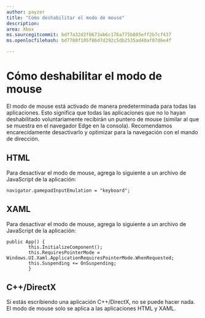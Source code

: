 ```yaml
---
author: payzer
title: "Cómo deshabilitar el modo de mouse"
description: 
area: Xbox
ms.sourcegitcommit: bdf7a32d2f0673ab6c176a775b805eff2b7cf437
ms.openlocfilehash: bd7780f105f86d7d292c5db2535ad40af07d6e4f

---
```


# Cómo deshabilitar el modo de mouse
El modo de mouse está activado de manera predeterminada para todas las aplicaciones. Esto significa que todas las aplicaciones que no lo hayan deshabilitado voluntariamente recibirán un puntero de mouse (similar al que se muestra en el navegador Edge en la consola). Recomendamos encarecidamente desactivarlo y optimizar para la navegación con el mando de dirección.   
   
## HTML   
Para desactivar el modo de mouse, agrega lo siguiente a un archivo de JavaScript de la aplicación:   
   
```code
navigator.gamepadInputEmulation = "keyboard";
```   

## XAML    
Para desactivar el modo de mouse, agrega lo siguiente a un archivo de JavaScript de la aplicación:   
   
```code
public App() {
        this.InitializeComponent();
        this.RequiresPointerMode = Windows.UI.Xaml.ApplicationRequiresPointerMode.WhenRequested;
        this.Suspending += OnSuspending;
        }
```

## C++/DirectX   
Si estás escribiendo una aplicación C++/DirectX, no se puede hacer nada. El modo de mouse solo se aplica a las aplicaciones HTML y XAML.



<!--HONumber=Jun16_HO4-->


